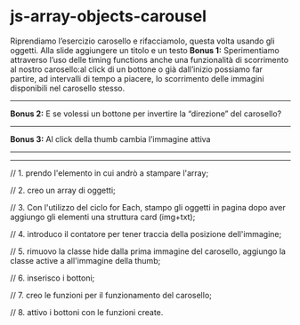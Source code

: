 # js-array-objects-carousel

Riprendiamo l’esercizio carosello e rifacciamolo, questa volta usando gli oggetti.
Alla slide aggiungere un titolo e un testo
**Bonus 1:**
Sperimentiamo attraverso l’uso delle timing functions anche una funzionalità di scorrimento al nostro carosello:al click di un bottone o già dall’inizio possiamo far partire, ad intervalli di tempo a piacere, lo scorrimento delle immagini disponibili nel carosello stesso.
****
**Bonus 2:**
E se volessi un bottone per invertire la “direzione” del carosello?
****
**Bonus 3:**
Al click della thumb cambia l’immagine attiva
****
________________________________
// 1. prendo l'elemento in cui andrò a stampare l'array;

// 2. creo un array di oggetti;

// 3. Con l'utilizzo del ciclo for Each, stampo gli oggetti in pagina dopo aver aggiungo gli elementi una struttura card (img+txt);

// 4. introduco il contatore per tener traccia della posizione dell'immagine;

// 5. rimuovo la classe hide dalla prima immagine del carosello, aggiungo la classe active a all'immagine della thumb;

// 6. inserisco i bottoni;

// 7. creo le funzioni per il funzionamento del carosello;

// 8. attivo i bottoni con le funzioni create.